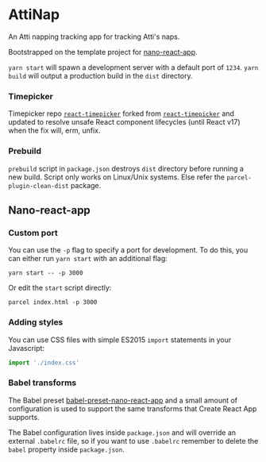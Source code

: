 # AttiNap

An Atti napping tracking app for tracking Atti's naps.

Bootstrapped on the template project for [nano-react-app](https://github.com/adrianmcli/nano-react-app).

`yarn start` will spawn a development server with a default port of `1234`.
`yarn build` will output a production build in the `dist` directory.

### Timepicker

Timepicker repo [`react-timepicker`](https://github.com/andrew-rayco/react-timepicker) forked from [`react-timepicker`](https://github.com/radekmie/react-timepicker) and updated to resolve unsafe React component lifecycles (until React v17) when the fix will, erm, unfix.

### Prebuild

`prebuild` script in `package.json` destroys `dist` directory before running a new build. Script only works on Linux/Unix systems. Else refer the `parcel-plugin-clean-dist` package.

## Nano-react-app

### Custom port

You can use the `-p` flag to specify a port for development. To do this, you can either run `yarn start` with an additional flag:

```
yarn start -- -p 3000
```

Or edit the `start` script directly:

```
parcel index.html -p 3000
```

### Adding styles

You can use CSS files with simple ES2015 `import` statements in your Javascript:

```js
import './index.css'
```

### Babel transforms

The Babel preset [babel-preset-nano-react-app](https://github.com/adrianmcli/babel-preset-nano-react-app) and a small amount of configuration is used to support the same transforms that Create React App supports.

The Babel configuration lives inside `package.json` and will override an external `.babelrc` file, so if you want to use `.babelrc` remember to delete the `babel` property inside `package.json`.
